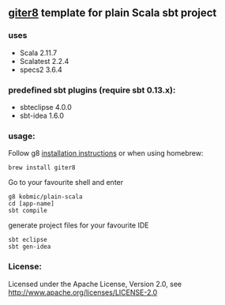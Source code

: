 ## [giter8](http://github.com/n8han/giter8) template for plain Scala sbt project

### uses
* Scala 2.11.7
* Scalatest 2.2.4
* specs2 3.6.4

### predefined sbt plugins (require sbt 0.13.x):
* sbteclipse 4.0.0
* sbt-idea 1.6.0


### usage:
Follow g8 [installation instructions](http://github.com/n8han/giter8#readme) or when using homebrew:

    brew install giter8

Go to your favourite shell and enter  

    g8 kobmic/plain-scala
    cd [app-name]
    sbt compile


generate project files for your favourite IDE

    sbt eclipse
    sbt gen-idea

### License:
Licensed under the Apache License, Version 2.0, see http://www.apache.org/licenses/LICENSE-2.0
